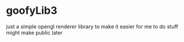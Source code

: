 # goofyLib3
just a simple opengl renderer library to make it easier for me to do stuff might make public later

